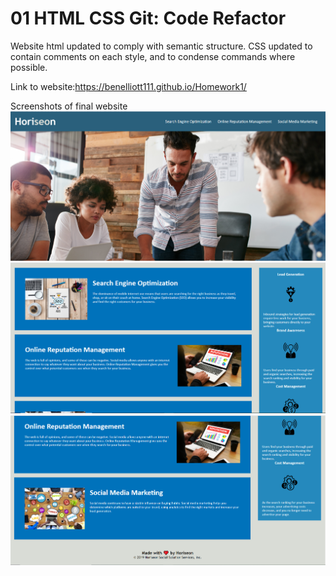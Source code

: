 # 01 HTML CSS Git: Code Refactor

Website html updated to comply with semantic structure.
CSS updated to contain comments on each style, and to condense commands where possible.

Link to website:https://benelliott111.github.io/Homework1/

Screenshots of final website
![screenshot](./assets/Screenshot1.png)
![screenshot](./assets/Screenshot2.png)
![screenshot](./assets/Screenshot3.png)

